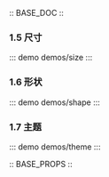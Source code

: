 :: BASE_DOC ::

### 1.5 尺寸

::: demo demos/size
:::


### 1.6 形状

::: demo demos/shape
:::

### 1.7 主题

::: demo demos/theme
:::

:: BASE_PROPS ::
